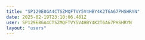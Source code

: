 ```yaml
---
title: "SP129E8GA4CTSZMQFTVY5V4HBY4K2T6A67PHSHRYN"
date: 2025-02-19T23:10:06.481Z
user: SP129E8GA4CTSZMQFTVY5V4HBY4K2T6A67PHSHRYN
layout: "users"
---
```

    